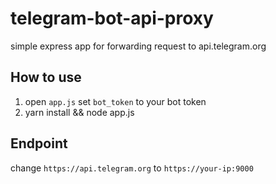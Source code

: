 # telegram-bot-api-proxy
simple express app for forwarding request to api.telegram.org 

## How to use

1. open `app.js` set `bot_token` to your bot token
1. yarn install && node app.js

## Endpoint

change `https://api.telegram.org` to `https://your-ip:9000` 


